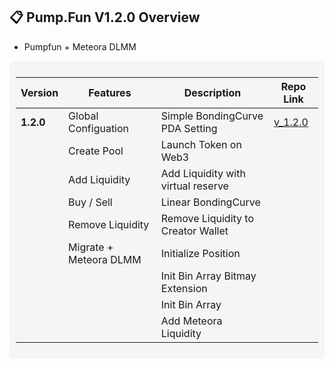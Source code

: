 ## 📋 **Pump.Fun V1.2.0 Overview**  
- Pumpfun + Meteora DLMM


<div style="background-color: #f5f5f5; padding: 10px; border-radius: 5px;">

| **Version**             | **Features**                                          | **Description**                              | **Repo Link**                                                                |
|-------------------------|-------------------------------------------------------|----------------------------------------------|------------------------------------------------------------------------------|
| **1.2.0**               | Global Configuation                                   | Simple BondingCurve PDA Setting              | [v_1.2.0](https://github.com/wizasol/pumpfun-smart-contract-v1.2/tree/1.2.0) |
|                         | Create Pool                                           | Launch Token on Web3                         |                                                                              |
|                         | Add Liquidity                                         | Add Liquidity with virtual reserve           |                                                                              |
|                         | Buy / Sell                                            | Linear BondingCurve                          |                                                                              |
|                         | Remove Liquidity                                      | Remove Liquidity to Creator Wallet           |                                                                              |
|                         | Migrate + Meteora DLMM                                | Initialize Position                          |                                                                              |
|                         |                                                       | Init Bin Array Bitmay Extension              |                                                                              |
|                         |                                                       | Init Bin Array                               |                                                                              |
|                         |                                                       | Add Meteora Liquidity                        |                                                                              |
